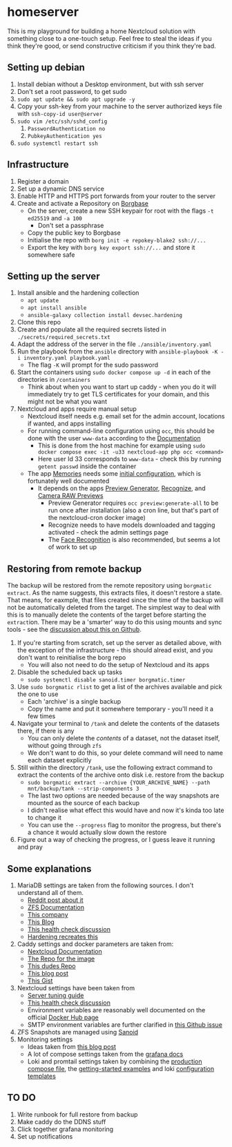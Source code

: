 # homeserver

This is my playground for building a home Nextcloud solution with something close to a one-touch setup. Feel free to
steal the ideas if you think they're good, or send constructive criticism if you think they're bad.

## Setting up debian

1. Install debian without a Desktop environment, but with ssh server
2. Don't set a root password, to get sudo
3. `sudo apt update && sudo apt upgrade -y`
4. Copy your ssh-key from your machine to the server authorized keys file with `ssh-copy-id user@server`
5. `sudo vim /etc/ssh/sshd_config`
    1. `PasswordAuthentication no`
    2. `PubkeyAuthentication yes`
6. `sudo systemctl restart ssh`

## Infrastructure

1. Register a domain
2. Set up a dynamic DNS service
3. Enable HTTP and HTTPS port forwards from your router to the server
4. Create and activate a Repository on [Borgbase](https://www.borgbase.com/)
    - On the server, create a new SSH keypair for root with the flags `-t ed25519` and `-a 100`
        - Don't set a passphrase
    - Copy the public key to Borgbase
    - Initialise the repo with `borg init -e repokey-blake2 ssh://...`
    - Export the key with `borg key export ssh://...` and store it somewhere safe

## Setting up the server

1. Install ansible and the hardening collection
    - `apt update`
    - `apt install ansible`
    - `ansible-galaxy collection install devsec.hardening`
2. Clone this repo
3. Create and populate all the required secrets listed in `./secrets/required_secrets.txt`
4. Adapt the address of the server in the file `./ansible/inventory.yaml`
5. Run the playbook from the `ansible` directory with `ansible-playbook -K -i inventory.yaml playbook.yaml`
    - The flag `-K` will prompt for the sudo password
6. Start the containers using `sudo docker compose up -d` in each of the directories in `/containers`
    - Think about when you want to start up caddy - when you do it will immediately try to get TLS certificates for your domain, and this might not be what you want
7. Nextcloud and apps require manual setup
    - Nextcloud itself needs e.g. email set for the admin account, locations if wanted, and apps installing
    - For running command-line configuration using `occ`, this should be done with the user `www-data` according to the [Documentation](https://docs.nextcloud.com/server/latest/admin_manual/configuration_server/occ_command.html)
      - This is done from the host machine for example using `sudo docker compose exec -it -u33 nextcloud-app php occ <command>`
      - Here user Id 33 corresponds to `www-data` - check this by running `getent passwd` inside the container
    - The app [Memories](https://github.com/pulsejet/memories) needs some [initial configuration](https://memories.gallery/config/), which is fortunately well documented
	  - It depends on the apps [Preview Generator](https://github.com/rullzer/previewgenerator), [Recognize](https://github.com/nextcloud/recognize), and [Camera RAW Previews](https://github.com/ariselseng/camerarawpreviews)
	    - Preview Generator requires `occ preview:generate-all` to be run once after installation (also a cron line, but that's part of the nextcloud-cron docker image)
		- Recognize needs to have models downloaded and tagging activated - check the admin settings page
		- The [Face Recognition](https://github.com/matiasdelellis/facerecognition) is also recommended, but seems a lot of work to set up
		
## Restoring from remote backup

The backup will be restored from the remote repository using `borgmatic extract`. As the name suggests, this extracts files, it doesn't restore a state. That means, for eaxmple, that files created since the time of the backup will not be automatically deleted from the target. The simplest way to deal with this is to manually delete the contents of the target before starting the `extract`ion. There may be a 'smarter' way to do this using mounts and sync tools - see the [discussion about this on Github](https://github.com/borgbackup/borg/issues/4598).

1. If you're starting from scratch, set up the server as detailed above, with the exception of the infrastructure - this should alread exist, and you don't want to reinitialise the borg repo
    - You will also not need to do the setup of Nextcloud and its apps
2. Disable the scheduled back up tasks
    - `sudo systemctl disable sanoid.timer borgmatic.timer`
3. Use `sudo borgmatic rlist` to get a list of the archives available and pick the one to use
    - Each 'archive' is a single backup
    - Copy the name and put it somewhere temporary - you'll need it a few times
4. Navigate your terminal to `/tank` and delete the contents of the datasets there, if there is any
    - You can only delete the _contents_ of a dataset, not the dataset itself, without going through `zfs`
    - We don't want to do this, so your delete command will need to name each dataset explicitly
5. Still within the directory `/tank`, use the following extract command to extract the contents of the archive onto disk i.e. restore from the backup
    - `sudo borgmatic extract --archive {YOUR_ARCHIVE_NAME} --path mnt/backup/tank --strip-components 3`
    - The last two options are needed because of the way snapshots are mounted as the source of each backup
    - I didn't realise what effect this would have and now it's kinda too late to change it
    - You can use the `--progress` flag to monitor the progress, but there's a chance it would actually slow down the restore
6. Figure out a way of checking the progress, or I guess leave it running and pray

## Some explanations

1. MariaDB settings are taken from the following sources. I don't understand all of them.
    - [Reddit post about it](https://www.reddit.com/r/zfs/comments/u1xklc/mariadbmysql_database_settings_for_zfs/)
    - [ZFS Documentation](https://openzfs.github.io/openzfs-docs/Performance%20and%20Tuning/Workload%20Tuning.html#mysql)
    - [This company](https://www.percona.com/blog/mysql-zfs-performance-update/)
    - [This Blog](https://shatteredsilicon.net/mysql-mariadb-innodb-on-zfs/)
    - [This health check discussion](https://github.com/MariaDB/mariadb-docker/issues/94)
    - [Hardening recreates this](https://github.com/dev-sec/ansible-mysql-hardening/blob/master/tasks/mysql_secure_installation.yml)
2. Caddy settings and docker parameters are taken from:
    - [Nextcloud Documentation](https://github.com/nextcloud/documentation/blob/master/admin_manual/configuration_server/reverse_proxy_configuration.rst)
    - [The Repo for the image](https://github.com/lucaslorentz/caddy-docker-proxy)
    - [This dudes Repo](https://github.com/blazekjan/docker-selfhosted-apps)
    - [This blog post](https://dev.to/jhot/caddy-docker-proxy-like-traefik-but-better-565l)
    - [This Gist](https://gist.github.com/tmo1/72a9dc98b0b6b75f7e4ec336cdc399e1)
3. Nextcloud settings have been taken from
    - [Server tuning guide](https://docs.nextcloud.com/server/21/admin_manual/installation/server_tuning.html)
    - [This health check discussion](https://github.com/nextcloud/docker/issues/676)
	- Environment variables are reasonably well documented on the official [Docker Hub page](https://hub.docker.com/_/nextcloud)
	- SMTP environment variables are further clarified in [this Github issue](https://github.com/nextcloud/docker/issues/1187)
4. ZFS Snapshots are managed using [Sanoid](https://github.com/jimsalterjrs/sanoid)
5. Monitoring settings
    - Ideas taken from [this blog post](https://blog.randombits.host/monitoring-self-hosted-services/)
    - A lot of compose settings taken from
     the [grafana docs](https://grafana.com/docs/grafana-cloud/quickstart/docker-compose-linux/)
    - Loki and promtail settings taken by combining the [production compose file](https://github.com/grafana/loki/blob/main/production/docker-compose.yaml), the [getting-started examples](https://github.com/grafana/loki/tree/main/examples/getting-started) and loki [configuration templates](https://grafana.com/docs/loki/latest/configuration/examples/)

## TO DO

1. Write runbook for full restore from backup
2. Make caddy do the DDNS stuff
3. Click together grafana monitoring
4. Set up notifications
